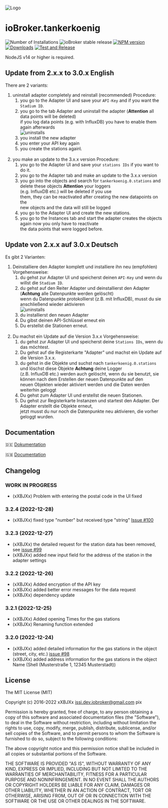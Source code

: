 ![Logo](admin/tankerkoenig.png)
# ioBroker.tankerkoenig

![Number of Installations](http://iobroker.live/badges/tankerkoenig-installed.svg)
![ioBroker stable release](http://iobroker.live/badges/tankerkoenig-stable.svg)
[![NPM version](http://img.shields.io/npm/v/iobroker.tankerkoenig.svg?logo=npm)](https://www.npmjs.com/package/iobroker.tankerkoenig)
[![Downloads](https://img.shields.io/npm/dm/iobroker.tankerkoenig.svg?logo=npm)](https://www.npmjs.com/package/iobroker.tankerkoenig)
[![Test and Release](https://github.com/iobroker-community-adapters/ioBroker.tankerkoenig/actions/workflows/test-and-release.yml/badge.svg)](https://github.com/iobroker-community-adapters/ioBroker.tankerkoenig/actions/workflows/test-and-release.yml)




NodeJS v14 or higher is required.

## Update from 2.x.x to 3.0.x English
There are 2 variants:
1. uninstall adapter completely and reinstall (recommended) Procedure:
   1. you go to the Adapter UI and save your `API-Key` and if you want the `Stadium ID`.
   2. you go to the tab Adapter and uninstall the adapter (**Attention** all data points will be deleted)\
   if you log data points (e.g. with InfluxDB) you have to enable them again afterwards\
   ![uninstalls](docs/img/uninstalls.png)
   3. you install the new adapter
   4. you enter your API key again
   5. you create the stations again\
   <br>
2. you make an update to the 3.x.x version Procedure:
   1. you go to the Adapter UI and save your `stations IDs` if you want to do it.
   2. you go to the Adapter tab and make an update to the 3.x.x version
   3. you go into the objects and search for `tankerkoenig.0.stations` and delete these objects **Attention** your loggers\
   (e.g. InfluxDB etc.) will be deleted if you use\
   them, they can be reactivated after creating the new datapoints on the\
   new objects and the data will still be logged
   4. you go to the Adapter UI and create the new stations.
   5. you go to the Instances tab and start the adapter creates the objects again now you only have to reactivate\
   the data points that were logged before.


## Update von 2.x.x auf 3.0.x Deutsch
Es gibt 2 Varianten:
1. Deinstalliere den Adapter komplett und installiere ihn neu (empfohlen) Vorgehensweise:
	1. du gehst zur Adapter UI und speicherst deinen `API-Key` und wenn du willst die `Stadium ID`.
	2. du gehst auf den Reiter Adapter und deinstallierst den Adapter (**Achtung** alle Datenpunkte werden gelöscht)\
	   wenn du Datenpunkte protokollierst (z.B. mit InfluxDB), musst du sie anschließend wieder aktivieren\
	   ![uninstalls](docs/img/uninstalls.png)
	3. du installierst den neuen Adapter
	4. Du gibst deinen API-Schlüssel erneut ein
	5. Du erstellst die Stationen erneut.\
	   <br>
2. Du machst ein Update auf die Version 3.x.x Vorgehensweise:
	1. du gehst zur Adapter UI und speicherst deine `Stations IDs`, wenn du das möchtest.
	2. Du gehst auf die Registerkarte "Adapter" und machst ein Update auf die Version 3.x.x.
	3. du gehst in die Objekte und suchst nach `tankerkoenig.0.stations` und löschst diese Objekte **Achtung** deine Logger\
	   (z.B. InfluxDB etc.) werden auch gelöscht, wenn du sie benutzt, sie können nach dem Erstellen der neuen Datenpunkte auf den\
	   neuen Objekten wieder aktiviert werden und die Daten werden weiterhin geloggt
	4. Du gehst zum Adapter UI und erstellst die neuen Stationen.
	5. Du gehst zur Registerkarte Instanzen und startest den Adapter. Der Adapter erstellt die Objekte erneut, \
	   jetzt musst du nur noch die Datenpunkte neu aktivieren, die vorher geloggt wurden.

## Documentation
:de: [Dokumentation](/docs/de/doc_tankerkoenig_de.md)

:uk: [Documentation](/docs/en/doc_tankerkoenig_en.md)

## Changelog
 <!--
 Release Script: https://github.com/AlCalzone/release-script
 Placeholder for the next version (at the beginning of the line):
 ### __WORK IN PROGRESS__ (- falls nicht benötigt löschen sonst klammern entfernen und nach dem - dein text schreiben)
 -->
### __WORK IN PROGRESS__
* (xXBJXx) Problem with entering the postal code in the UI fixed

### 3.2.4 (2022-12-28)
* (xXBJXx) fixed type "number" but received type "string" [Issue #100](https://github.com/iobroker-community-adapters/ioBroker.tankerkoenig/issues/100)

### 3.2.3 (2022-12-27)
* (xXBJXx) the detailed request for the station data has been removed, see [issue #99](https://github.com/iobroker-community-adapters/ioBroker.tankerkoenig/issues/99)
* (xXBJXx) added new input field for the address of the station in the adapter settings

### 3.2.2 (2022-12-26)
* (xXBJXx) Added encryption of the API key
* (xXBJXx) added better error messages for the data request
* (xXBJXx) dependency update

### 3.2.1 (2022-12-25)
* (xXBJXx) Added opening Times for the gas stations
* (xXBJXx) Renaming function extended

### 3.2.0 (2022-12-24)
* (xXBJXx) added detailed information for the gas stations in the object (street, city, etc.) [issue #98](https://github.com/iobroker-community-adapters/ioBroker.tankerkoenig/issues/98)
* (xXBJXx) added address information for the gas stations in the object Name (Shell (Musterstraße 1, 12345 Musterstadt))

## License

The MIT License (MIT)

Copyright (c) 2016-2022 xXBJXx <issi.dev.iobroker@gmail.com> pix

Permission is hereby granted, free of charge, to any person obtaining a copy
of this software and associated documentation files (the "Software"), to deal
in the Software without restriction, including without limitation the rights
to use, copy, modify, merge, publish, distribute, sublicense, and/or sell
copies of the Software, and to permit persons to whom the Software is
furnished to do so, subject to the following conditions:

The above copyright notice and this permission notice shall be included in
all copies or substantial portions of the Software.

THE SOFTWARE IS PROVIDED "AS IS", WITHOUT WARRANTY OF ANY KIND, EXPRESS OR
IMPLIED, INCLUDING BUT NOT LIMITED TO THE WARRANTIES OF MERCHANTABILITY,
FITNESS FOR A PARTICULAR PURPOSE AND NONINFRINGEMENT. IN NO EVENT SHALL THE
AUTHORS OR COPYRIGHT HOLDERS BE LIABLE FOR ANY CLAIM, DAMAGES OR OTHER
LIABILITY, WHETHER IN AN ACTION OF CONTRACT, TORT OR OTHERWISE, ARISING FROM,
OUT OF OR IN CONNECTION WITH THE SOFTWARE OR THE USE OR OTHER DEALINGS IN
THE SOFTWARE.
